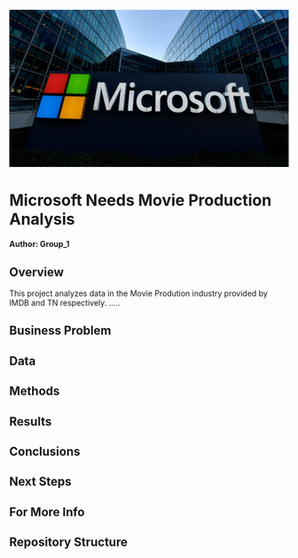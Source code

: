 ![microsoft logo](./images/Microsoft.jpg)

# Microsoft Needs Movie Production Analysis

#### Author: Group_1


## Overview

This project analyzes data in the Movie Prodution industry provided by IMDB and TN respectively. .....


## Business Problem



## Data


## Methods



## Results


## Conclusions


## Next Steps


## For More Info



## Repository Structure

